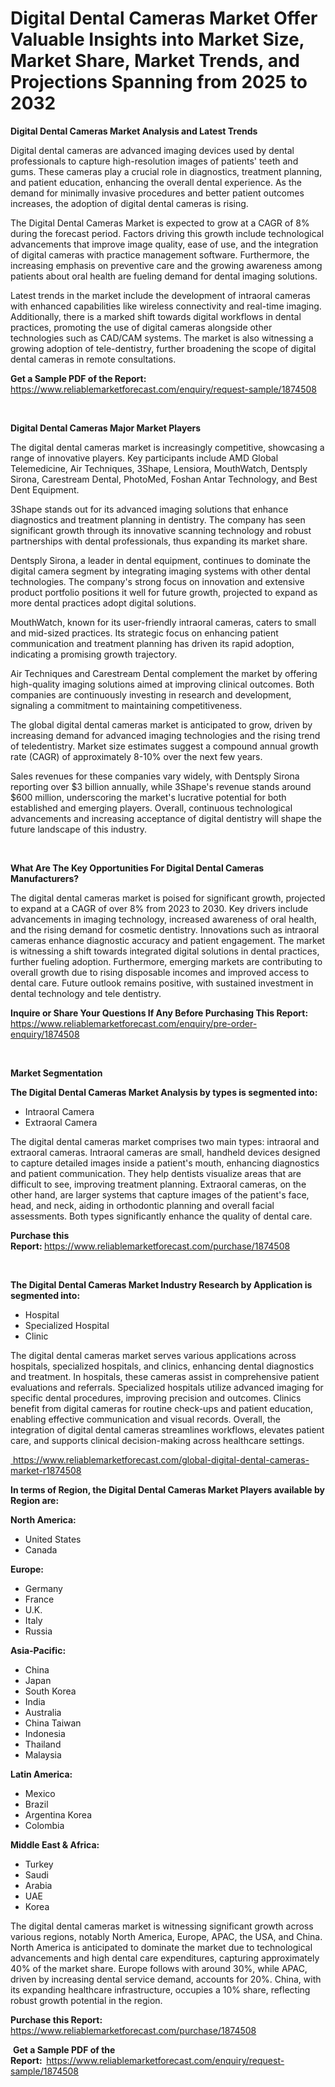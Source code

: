 <p><h1>Digital Dental Cameras Market Offer Valuable Insights into Market Size, Market Share, Market Trends, and Projections Spanning from 2025 to 2032</h1></p><p><strong>Digital Dental Cameras Market Analysis and Latest Trends</strong></p>
<p><p>Digital dental cameras are advanced imaging devices used by dental professionals to capture high-resolution images of patients' teeth and gums. These cameras play a crucial role in diagnostics, treatment planning, and patient education, enhancing the overall dental experience. As the demand for minimally invasive procedures and better patient outcomes increases, the adoption of digital dental cameras is rising.</p><p>The Digital Dental Cameras Market is expected to grow at a CAGR of 8% during the forecast period. Factors driving this growth include technological advancements that improve image quality, ease of use, and the integration of digital cameras with practice management software. Furthermore, the increasing emphasis on preventive care and the growing awareness among patients about oral health are fueling demand for dental imaging solutions.</p><p>Latest trends in the market include the development of intraoral cameras with enhanced capabilities like wireless connectivity and real-time imaging. Additionally, there is a marked shift towards digital workflows in dental practices, promoting the use of digital cameras alongside other technologies such as CAD/CAM systems. The market is also witnessing a growing adoption of tele-dentistry, further broadening the scope of digital dental cameras in remote consultations.</p></p>
<p><strong>Get a Sample PDF of the Report:&nbsp;</strong> <a href="https://www.reliablemarketforecast.com/enquiry/request-sample/1874508?utm_campaign=3431&utm_medium=2&utm_source=Github&utm_content=ia&utm_term=13042025&utm_id=digital-dental-cameras">https://www.reliablemarketforecast.com/enquiry/request-sample/1874508</a></p>
<p>&nbsp;</p>
<p><strong>Digital Dental Cameras Major Market Players</strong></p>
<p><p>The digital dental cameras market is increasingly competitive, showcasing a range of innovative players. Key participants include AMD Global Telemedicine, Air Techniques, 3Shape, Lensiora, MouthWatch, Dentsply Sirona, Carestream Dental, PhotoMed, Foshan Antar Technology, and Best Dent Equipment. </p><p>3Shape stands out for its advanced imaging solutions that enhance diagnostics and treatment planning in dentistry. The company has seen significant growth through its innovative scanning technology and robust partnerships with dental professionals, thus expanding its market share.</p><p>Dentsply Sirona, a leader in dental equipment, continues to dominate the digital camera segment by integrating imaging systems with other dental technologies. The company's strong focus on innovation and extensive product portfolio positions it well for future growth, projected to expand as more dental practices adopt digital solutions.</p><p>MouthWatch, known for its user-friendly intraoral cameras, caters to small and mid-sized practices. Its strategic focus on enhancing patient communication and treatment planning has driven its rapid adoption, indicating a promising growth trajectory.</p><p>Air Techniques and Carestream Dental complement the market by offering high-quality imaging solutions aimed at improving clinical outcomes. Both companies are continuously investing in research and development, signaling a commitment to maintaining competitiveness.</p><p>The global digital dental cameras market is anticipated to grow, driven by increasing demand for advanced imaging technologies and the rising trend of teledentistry. Market size estimates suggest a compound annual growth rate (CAGR) of approximately 8-10% over the next few years.</p><p>Sales revenues for these companies vary widely, with Dentsply Sirona reporting over $3 billion annually, while 3Shape's revenue stands around $600 million, underscoring the market's lucrative potential for both established and emerging players. Overall, continuous technological advancements and increasing acceptance of digital dentistry will shape the future landscape of this industry.</p></p>
<p>&nbsp;</p>
<p><strong>What Are The Key Opportunities For Digital Dental Cameras Manufacturers?</strong></p>
<p><p>The digital dental cameras market is poised for significant growth, projected to expand at a CAGR of over 8% from 2023 to 2030. Key drivers include advancements in imaging technology, increased awareness of oral health, and the rising demand for cosmetic dentistry. Innovations such as intraoral cameras enhance diagnostic accuracy and patient engagement. The market is witnessing a shift towards integrated digital solutions in dental practices, further fueling adoption. Furthermore, emerging markets are contributing to overall growth due to rising disposable incomes and improved access to dental care. Future outlook remains positive, with sustained investment in dental technology and tele dentistry.</p></p>
<p><strong>Inquire or Share Your Questions If Any Before Purchasing This Report:</strong> <a href="https://www.reliablemarketforecast.com/enquiry/pre-order-enquiry/1874508?utm_campaign=3431&utm_medium=2&utm_source=Github&utm_content=ia&utm_term=13042025&utm_id=digital-dental-cameras">https://www.reliablemarketforecast.com/enquiry/pre-order-enquiry/1874508</a></p>
<p>&nbsp;</p>
<p><strong>Market Segmentation</strong></p>
<p><strong>The Digital Dental Cameras Market Analysis by types is segmented into:</strong></p>
<p><ul><li>Intraoral Camera</li><li>Extraoral Camera</li></ul></p>
<p><p>The digital dental cameras market comprises two main types: intraoral and extraoral cameras. Intraoral cameras are small, handheld devices designed to capture detailed images inside a patient's mouth, enhancing diagnostics and patient communication. They help dentists visualize areas that are difficult to see, improving treatment planning. Extraoral cameras, on the other hand, are larger systems that capture images of the patient's face, head, and neck, aiding in orthodontic planning and overall facial assessments. Both types significantly enhance the quality of dental care.</p></p>
<p><strong>Purchase this Report:&nbsp;</strong><a href="https://www.reliablemarketforecast.com/purchase/1874508?utm_campaign=3431&utm_medium=2&utm_source=Github&utm_content=ia&utm_term=13042025&utm_id=digital-dental-cameras">https://www.reliablemarketforecast.com/purchase/1874508</a></p>
<p>&nbsp;</p>
<p><strong>The Digital Dental Cameras Market Industry Research by Application is segmented into:</strong></p>
<p><ul><li>Hospital</li><li>Specialized Hospital</li><li>Clinic</li></ul></p>
<p><p>The digital dental cameras market serves various applications across hospitals, specialized hospitals, and clinics, enhancing dental diagnostics and treatment. In hospitals, these cameras assist in comprehensive patient evaluations and referrals. Specialized hospitals utilize advanced imaging for specific dental procedures, improving precision and outcomes. Clinics benefit from digital cameras for routine check-ups and patient education, enabling effective communication and visual records. Overall, the integration of digital dental cameras streamlines workflows, elevates patient care, and supports clinical decision-making across healthcare settings.</p></p>
<p><a href="https://www.reliablemarketforecast.com/global-digital-dental-cameras-market-r1874508?utm_campaign=3431&utm_medium=2&utm_source=Github&utm_content=ia&utm_term=13042025&utm_id=digital-dental-cameras">&nbsp;https://www.reliablemarketforecast.com/global-digital-dental-cameras-market-r1874508</a></p>
<p><strong>In terms of Region, the Digital Dental Cameras Market Players available by Region are:</strong></p>
<p>
    <p> <strong> North America: </strong>
        <ul>
            <li>United States</li>
            <li>Canada</li>
        </ul>
        </p> 
    <p> <strong> Europe: </strong>
        <ul>
            <li>Germany</li>
            <li>France</li>
            <li>U.K.</li>
            <li>Italy</li>
            <li>Russia</li>
        </ul>
        </p> 
    <p> <strong> Asia-Pacific: </strong>
        <ul>
            <li>China</li>
            <li>Japan</li>
            <li>South Korea</li>
            <li>India</li>
            <li>Australia</li>
            <li>China Taiwan</li>
            <li>Indonesia</li>
            <li>Thailand</li>
            <li>Malaysia</li>
        </ul>
        </p> 
    <p> <strong> Latin America: </strong>
        <ul>
            <li>Mexico</li>
            <li>Brazil</li>
            <li>Argentina Korea</li>
            <li>Colombia</li>
        </ul>
        </p> 
    <p> <strong> Middle East & Africa: </strong>
        <ul>
            <li>Turkey</li>
            <li>Saudi</li>
            <li>Arabia</li>
            <li>UAE</li>
            <li>Korea</li>
        </ul>
    </p>
    </p>
<p><p>The digital dental cameras market is witnessing significant growth across various regions, notably North America, Europe, APAC, the USA, and China. North America is anticipated to dominate the market due to technological advancements and high dental care expenditures, capturing approximately 40% of the market share. Europe follows with around 30%, while APAC, driven by increasing dental service demand, accounts for 20%. China, with its expanding healthcare infrastructure, occupies a 10% share, reflecting robust growth potential in the region.</p></p>
<p><strong>Purchase this Report: </strong><a href="https://www.reliablemarketforecast.com/purchase/1874508?utm_campaign=3431&utm_medium=2&utm_source=Github&utm_content=ia&utm_term=13042025&utm_id=digital-dental-cameras">https://www.reliablemarketforecast.com/purchase/1874508</a></p>
<p>&nbsp;<strong>Get a Sample PDF of the Report:&nbsp;&nbsp;</strong><a href="https://www.reliablemarketforecast.com/enquiry/request-sample/1874508?utm_campaign=3431&utm_medium=2&utm_source=Github&utm_content=ia&utm_term=13042025&utm_id=digital-dental-cameras">https://www.reliablemarketforecast.com/enquiry/request-sample/1874508</a></p>
<p><strong></strong></p>
<p><p></p><p></p><p></p></p>